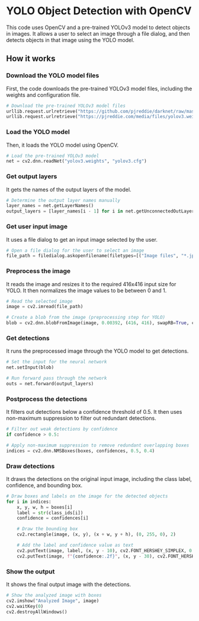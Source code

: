 # YOLO Object Detection with OpenCV
This code uses OpenCV and a pre-trained YOLOv3 model to detect objects in images. It allows a user to select an image through a file dialog, and then detects objects in that image using the YOLO model.

## How it works

### Download the YOLO model files
First, the code downloads the pre-trained YOLOv3 model files, including the weights and configuration file.

```python
# Download the pre-trained YOLOv3 model files 
urllib.request.urlretrieve("https://github.com/pjreddie/darknet/raw/master/cfg/yolov3.cfg", "yolov3.cfg")
urllib.request.urlretrieve("https://pjreddie.com/media/files/yolov3.weights", "yolov3.weights")
```

### Load the YOLO model 
Then, it loads the YOLO model using OpenCV.

```python
# Load the pre-trained YOLOv3 model
net = cv2.dnn.readNet("yolov3.weights", "yolov3.cfg")
```

### Get output layers 
It gets the names of the output layers of the model.

```python
# Determine the output layer names manually 
layer_names = net.getLayerNames()
output_layers = [layer_names[i - 1] for i in net.getUnconnectedOutLayers()]
```

### Get user input image
It uses a file dialog to get an input image selected by the user.

```python
# Open a file dialog for the user to select an image
file_path = filedialog.askopenfilename(filetypes=[("Image files", "*.jpg *.jpeg *.png")])
```

### Preprocess the image
It reads the image and resizes it to the required 416x416 input size for YOLO. It then normalizes the image values to be between 0 and 1.

```python
# Read the selected image
image = cv2.imread(file_path)

# Create a blob from the image (preprocessing step for YOLO)
blob = cv2.dnn.blobFromImage(image, 0.00392, (416, 416), swapRB=True, crop=False) 
```

### Get detections 
It runs the preprocessed image through the YOLO model to get detections.

```python
# Set the input for the neural network
net.setInput(blob)

# Run forward pass through the network 
outs = net.forward(output_layers)
```

### Postprocess the detections
It filters out detections below a confidence threshold of 0.5. It then uses non-maximum suppression to filter out redundant detections.

```python
# Filter out weak detections by confidence 
if confidence > 0.5:

# Apply non-maximum suppression to remove redundant overlapping boxes  
indices = cv2.dnn.NMSBoxes(boxes, confidences, 0.5, 0.4)   
```

### Draw detections
It draws the detections on the original input image, including the class label, confidence, and bounding box.

```python 
# Draw boxes and labels on the image for the detected objects
for i in indices:
    x, y, w, h = boxes[i]
    label = str(class_ids[i])
    confidence = confidences[i]

    # Draw the bounding box 
    cv2.rectangle(image, (x, y), (x + w, y + h), (0, 255, 0), 2)

    # Add the label and confidence value as text 
    cv2.putText(image, label, (x, y - 10), cv2.FONT_HERSHEY_SIMPLEX, 0.5, (0, 255, 0), 2)
    cv2.putText(image, f"{confidence:.2f}", (x, y - 30), cv2.FONT_HERSHEY_SIMPLEX, 0.5, (0, 255, 0), 2)
```

### Show the output
It shows the final output image with the detections.

```python
# Show the analyzed image with boxes
cv2.imshow("Analyzed Image", image)
cv2.waitKey(0)
cv2.destroyAllWindows() 
```
